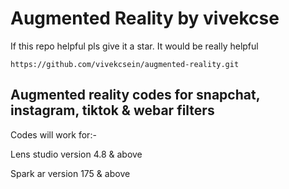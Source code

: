 <h1>Augmented Reality by vivekcse </h1>

<p>
If this  repo helpful pls give it a star. It would be really helpful

    https://github.com/vivekcsein/augmented-reality.git

</p>

<h2>
Augmented reality codes for snapchat, instagram, tiktok & webar filters
</h2>

<p>
Codes will work for:-
</p>
<p>
Lens studio version 4.8 & above
</p>
<p>
Spark ar version 175 & above

</p>
